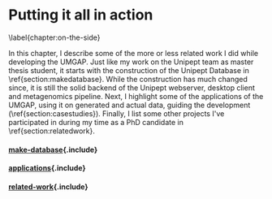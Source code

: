 # Putting it all in action
\label{chapter:on-the-side}

In this chapter, I describe some of the more or less related work
I did while developing the UMGAP. Just like my work on the Unipept
team as master thesis student, it starts with the construction of the
Unipept Database in \ref{section:makedatabase}. While the construction
has much changed since, it is still the solid backend of the Unipept
webserver, desktop client and metagenomics pipeline. Next, I highlight
some of the applications of the UMGAP, using it on generated and actual
data, guiding the development (\ref{section:casestudies}). Finally, I
list some other projects I've participated in during my time as a PhD
candidate in \ref{section:relatedwork}.

#### [make-database](make-database.md){.include}

#### [applications](applications.md){.include}

#### [related-work](related-work.md){.include}
